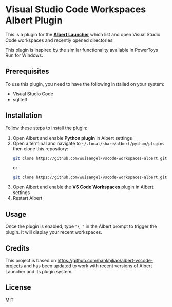 # Visual Studio Code Workspaces Albert Plugin

This is a plugin for the **[Albert Launcher](https://albertlauncher.github.io/)** which list and open Visual Studio Code workspaces and recently opened directories.

This plugin is inspired by the similar functionality available in PowerToys Run for Windows.

## Prerequisites

To use this plugin, you need to have the following installed on your system:

- Visual Studio Code
- sqlite3

## Installation

Follow these steps to install the plugin:

1. Open Albert and enable **Python plugin** in Albert settings
2. Open a terminal and navigate to `~/.local/share/albert/python/plugins` then clone this repository:
    ```sh
    git clone https://github.com/wuisangel/vscode-workspaces-albert.git
    ```
    or
    ```sh
    git clone https://github.com/wuisangel/vscode-workspaces-albert.git $HOME/.local/share/albert/python/plugins/vscode-workspaces-albert
    ```
4. Open Albert and enable the **VS Code Workspaces** plugin in Albert settings
5. Restart Albert

## Usage
Once the plugin is enabled, type `"{ "` in the Albert prompt to trigger the plugin. It will display your recent workspaces.

## Credits
This project is based on https://github.com/hankhjliao/albert-vscode-projects and has been updated to work with recent versions of Albert Launcher and its plugin system.

## License
MIT